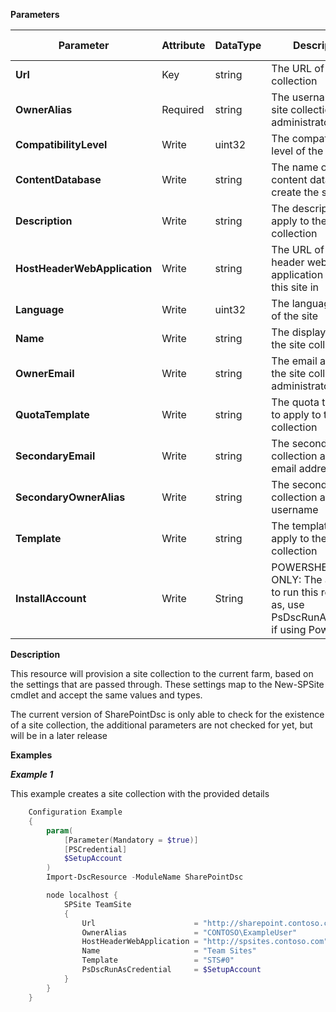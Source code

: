 **Parameters**

| Parameter | Attribute | DataType | Description | Allowed Values |
| --- | --- | --- | --- | --- |
| **Url** | Key | string | The URL of the site collection | |
| **OwnerAlias** | Required | string | The username of the site collection administrator | |
| **CompatibilityLevel** | Write | uint32 | The compatibility level of the site | |
| **ContentDatabase** | Write | string | The name of the content database to create the site in | |
| **Description** | Write | string | The description to apply to the site collection | |
| **HostHeaderWebApplication** | Write | string | The URL of the host header web application to create this site in | |
| **Language** | Write | uint32 | The language code of the site | |
| **Name** | Write | string | The display name of the site collection | |
| **OwnerEmail** | Write | string | The email address of the site collection administrator | |
| **QuotaTemplate** | Write | string | The quota template to apply to the site collection | |
| **SecondaryEmail** | Write | string | The secondary site collection admin email address | |
| **SecondaryOwnerAlias** | Write | string | The secondary site collection admin username | |
| **Template** | Write | string | The template to apply to the site collection | |
| **InstallAccount** | Write | String | POWERSHELL 4 ONLY: The account to run this resource as, use PsDscRunAsAccount if using PowerShell 5 | |

**Description**

This resource will provision a site collection to the current farm, based on 
the settings that are passed through. These settings map to the New-SPSite 
cmdlet and accept the same values and types. 

The current version of SharePointDsc is only able to check for the existence 
of a site collection, the additional parameters are not checked for yet, but 
will be in a later release

**Examples**


***Example 1***

This example creates a site collection with the provided details

````powershell
    Configuration Example
    {
        param(
            [Parameter(Mandatory = $true)]
            [PSCredential]
            $SetupAccount
        )
        Import-DscResource -ModuleName SharePointDsc

        node localhost {
            SPSite TeamSite
            {
                Url                      = "http://sharepoint.contoso.com"
                OwnerAlias               = "CONTOSO\ExampleUser"
                HostHeaderWebApplication = "http://spsites.contoso.com"
                Name                     = "Team Sites"
                Template                 = "STS#0"
                PsDscRunAsCredential     = $SetupAccount
            }
        }
    }
````

